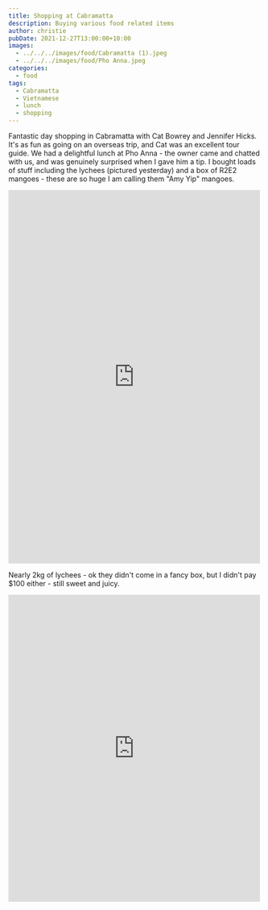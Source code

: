```yaml
---
title: Shopping at Cabramatta
description: Buying various food related items
author: christie
pubDate: 2021-12-27T13:00:00+10:00
images:
  - ../../../images/food/Cabramatta (1).jpeg
  - ../../../images/food/Pho Anna.jpeg
categories:
  - food
tags:
  - Cabramatta
  - Vietnamese
  - lunch
  - shopping
---
```


Fantastic day shopping in Cabramatta with Cat Bowrey and Jennifer Hicks. It's as fun as going on an overseas trip, and Cat was an excellent tour guide. We had a delightful lunch at Pho Anna - the owner came and chatted with us, and was genuinely surprised when I gave him a tip. I bought loads of stuff including the lychees (pictured yesterday) and a box of R2E2 mangoes - these are so huge I am calling them "Amy Yip" mangoes.

<iframe src="https://www.facebook.com/plugins/post.php?href=https%3A%2F%2Fwww.facebook.com%2Fchris1.tham%2Fposts%2Fpfbid0LcTb9atW2K6agMcmY7qKC8kye4iXevj99F1Xn2qNcPa14do12kXjPGxQUKT7J6hWl&show_text=true&width=500" width="500" height="742" style="border:none;overflow:hidden" scrolling="no" frameborder="0" allowfullscreen="true" allow="autoplay; clipboard-write; encrypted-media; picture-in-picture; web-share"></iframe>

Nearly 2kg of lychees - ok they didn't come in a fancy box, but I didn't pay $100 either - still sweet and juicy.

<iframe src="https://www.facebook.com/plugins/post.php?href=https%3A%2F%2Fwww.facebook.com%2Fchris1.tham%2Fposts%2Fpfbid0369qH667v3tsMLrDU2iTK2XNXmfYK6LHd5LGe7cDvtNpHCiLoeyXHVkXAHvxw6oitl&show_text=true&width=500" width="500" height="610" style="border:none;overflow:hidden" scrolling="no" frameborder="0" allowfullscreen="true" allow="autoplay; clipboard-write; encrypted-media; picture-in-picture; web-share"></iframe>
